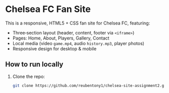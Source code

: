 # Chelsea FC Fan Site

This is a responsive, HTML5 + CSS fan site for Chelsea FC, featuring:
- Three‑section layout (header, content, footer via `<iframe>`)
- Pages: Home, About, Players, Gallery, Contact
- Local media (video `game.mp4`, audio `history.mp3`, player photos)
- Responsive design for desktop & mobile

## How to run locally

1. Clone the repo:
   ```bash
   git clone https://github.com/reubentony1/chelsea-site-assignment2.git
